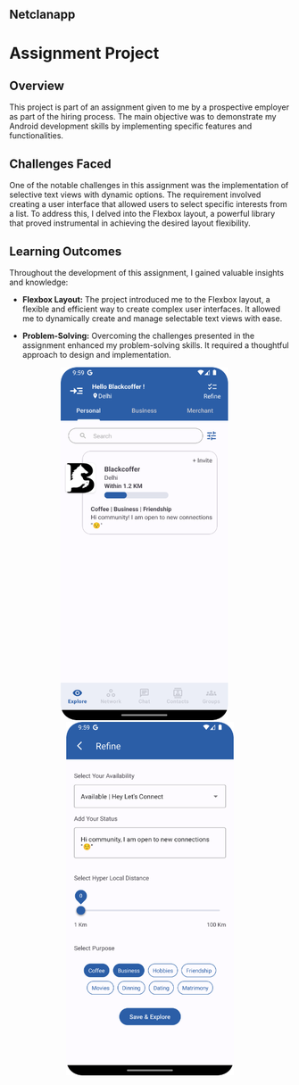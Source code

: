 ## Netclanapp

# Assignment Project

## Overview

This project is part of an assignment given to me by a prospective employer as part of the hiring process. The main objective was to demonstrate my Android development skills by implementing specific features and functionalities.

## Challenges Faced

One of the notable challenges in this assignment was the implementation of selective text views with dynamic options. The requirement involved creating a user interface that allowed users to select specific interests from a list. To address this, I delved into the Flexbox layout, a powerful library that proved instrumental in achieving the desired layout flexibility.

## Learning Outcomes

Throughout the development of this assignment, I gained valuable insights and knowledge:

- **Flexbox Layout:** The project introduced me to the Flexbox layout, a flexible and efficient way to create complex user interfaces. It allowed me to dynamically create and manage selectable text views with ease.

- **Problem-Solving:** Overcoming the challenges presented in the assignment enhanced my problem-solving skills. It required a thoughtful approach to design and implementation.


<div style="text-align: center;">

<img src="https://github.com/ashfaaqali/netclanapp/blob/master/app/ss1.png" alt="Screen 1" width="300" style="margin-right: 20px;"/> <img src="https://github.com/ashfaaqali/netclanapp/blob/master/app/ss2.png" alt="Screen 1" width="300"/>

</div>


